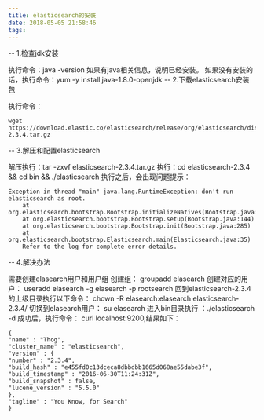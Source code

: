 ```yaml
---
title: elasticsearch的安裝
date: 2018-05-05 21:58:46
tags:
---
```

-- 1.检查jdk安装

执行命令：java -version
如果有java相关信息，说明已经安装。
如果没有安装的话，执行命令：yum -y install  java-1.8.0-openjdk
-- 2.下载elasticsearch安装包

执行命令：

    wget https://download.elastic.co/elasticsearch/release/org/elasticsearch/distribution/tar/elasticsearch/2.3.4/elasticsearch-2.3.4.tar.gz

-- 3.解压和配置elasticsearch

解压执行：tar -zxvf elasticsearch-2.3.4.tar.gz
执行：cd elasticsearch-2.3.4 && cd bin && ./elasticsearch
执行之后，会出现问题提示：

    Exception in thread "main" java.lang.RuntimeException: don't run elasticsearch as root.
        at org.elasticsearch.bootstrap.Bootstrap.initializeNatives(Bootstrap.java:93)
        at org.elasticsearch.bootstrap.Bootstrap.setup(Bootstrap.java:144)
        at org.elasticsearch.bootstrap.Bootstrap.init(Bootstrap.java:285)
        at org.elasticsearch.bootstrap.Elasticsearch.main(Elasticsearch.java:35)
        Refer to the log for complete error details. 

-- 4.解决办法

需要创建elasearch用户和用户组
创建组： groupadd elasearch
创建对应的用户： useradd elasearch -g elasearch -p rootsearch
回到elasticsearch-2.3.4的上级目录执行以下命令：
chown -R elasearch:elasearch elasticsearch-2.3.4/
切换到elasearch用户： su elasearch
进入bin目录执行 ：./elasticsearch -d
成功后，执行命令： curl localhost:9200,结果如下：

    {
    "name" : "Thog",
    "cluster_name" : "elasticsearch",
    "version" : {
    "number" : "2.3.4",
    "build_hash" : "e455fd0c13dceca8dbbdbb1665d068ae55dabe3f",
    "build_timestamp" : "2016-06-30T11:24:31Z",
    "build_snapshot" : false,
    "lucene_version" : "5.5.0"
    },
    "tagline" : "You Know, for Search"
    }


